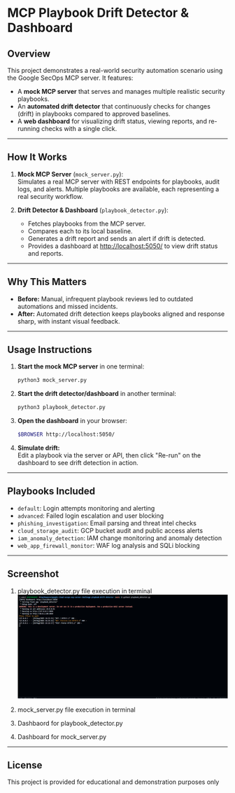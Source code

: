 # MCP Playbook Drift Detector & Dashboard

## Overview

This project demonstrates a real-world security automation scenario using the Google SecOps MCP server. It features:
- A **mock MCP server** that serves and manages multiple realistic security playbooks.
- An **automated drift detector** that continuously checks for changes (drift) in playbooks compared to approved baselines.
- A **web dashboard** for visualizing drift status, viewing reports, and re-running checks with a single click.

---

## How It Works

1. **Mock MCP Server** (`mock_server.py`):  
   Simulates a real MCP server with REST endpoints for playbooks, audit logs, and alerts. Multiple playbooks are available, each representing a real security workflow.

2. **Drift Detector & Dashboard** (`playbook_detector.py`):  
   - Fetches playbooks from the MCP server.
   - Compares each to its local baseline.
   - Generates a drift report and sends an alert if drift is detected.
   - Provides a dashboard at [http://localhost:5050/](http://localhost:5050/) to view drift status and reports.

---

## Why This Matters

- **Before:** Manual, infrequent playbook reviews led to outdated automations and missed incidents.
- **After:** Automated drift detection keeps playbooks aligned and response sharp, with instant visual feedback.

---

## Usage Instructions

1. **Start the mock MCP server** in one terminal:
   ```sh
   python3 mock_server.py
   ```

2. **Start the drift detector/dashboard** in another terminal:
   ```sh
   python3 playbook_detector.py
   ```

3. **Open the dashboard** in your browser:
   ```sh
   $BROWSER http://localhost:5050/
   ```

4. **Simulate drift:**  
   Edit a playbook via the server or API, then click "Re-run" on the dashboard to see drift detection in action.

---

## Playbooks Included

- `default`: Login attempts monitoring and alerting
- `advanced`: Failed login escalation and user blocking
- `phishing_investigation`: Email parsing and threat intel checks
- `cloud_storage_audit`: GCP bucket audit and public access alerts
- `iam_anomaly_detection`: IAM change monitoring and anomaly detection
- `web_app_firewall_monitor`: WAF log analysis and SQLi blocking

---

## Screenshot

1. playbook_detector.py file execution in terminal
![playbook terminal](screenshots/playbook_detector_terminal.png)

2. mock_server.py file execution in terminal

3. Dashbaord for playbook_detector.py

4. Dashboard for mock_server.py

---

## License

This project is provided for educational and demonstration purposes only

